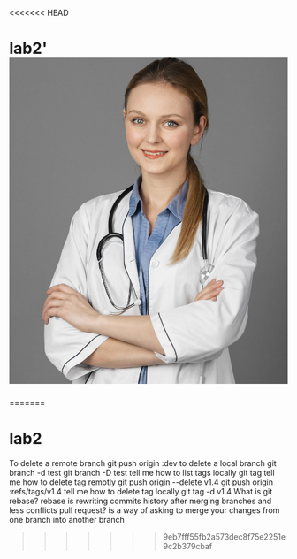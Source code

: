 <<<<<<< HEAD
# lab2'![image](images/1.jpg)
=======
# lab2
 To delete a remote branch 
        git push origin :dev
 to delete a local branch 
         git branch -d test
         git branch -D test
  tell me how to list tags locally 
         git tag
   tell me how to delete tag remotly 
         git  push origin  --delete v1.4
         git  push origin :refs/tags/v1.4
 tell me how to delete tag locally 
         git tag -d v1.4
  What is git rebase?
         rebase is rewriting commits history after merging branches and less conflicts
  pull request?
          is a way of asking to merge your changes from one branch into another branch
>>>>>>> 9eb7fff55fb2a573dec8f75e2251e9c2b379cbaf
